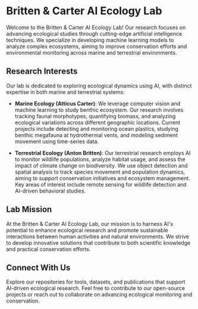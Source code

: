 # Britten & Carter AI Ecology Lab

Welcome to the Britten & Carter AI Ecology Lab! Our research focuses on advancing ecological studies through cutting-edge artificial intelligence techniques. We specialize in developing machine learning models to analyze complex ecosystems, aiming to improve conservation efforts and environmental monitoring across marine and terrestrial environments.

## Research Interests

Our lab is dedicated to exploring ecological dynamics using AI, with distinct expertise in both marine and terrestrial systems:

- **Marine Ecology (Atticus Carter)**: We leverage computer vision and machine learning to study benthic ecosystem. Our research involves tracking faunal morphotypes, quantifying biomass, and analyzing ecological variations across different geographic locations. Current projects include detecting and monitoring ocean plastics, studying benthic megafauna at hydrothermal vents, and modeling sediment movement using time-series data.

- **Terrestrial Ecology (Anton Britten)**: Our terrestrial research employs AI to monitor wildlife populations, analyze habitat usage, and assess the impact of climate change on biodiversity. We use object detection and spatial analysis to track species movement and population dynamics, aiming to support conservation initiatives and ecosystem management. Key areas of interest include remote sensing for wildlife detection and AI-driven behavioral studies.

## Lab Mission

At the Britten & Carter AI Ecology Lab, our mission is to harness AI's potential to enhance ecological research and promote sustainable interactions between human activities and natural environments. We strive to develop innovative solutions that contribute to both scientific knowledge and practical conservation efforts.

## Connect With Us

Explore our repositories for tools, datasets, and publications that support AI-driven ecological research. Feel free to contribute to our open-source projects or reach out to collaborate on advancing ecological monitoring and conservation.
